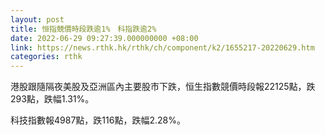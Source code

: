```yaml
---
layout: post
title: 恒指競價時段跌逾1%　科指跌逾2%
date: 2022-06-29 09:27:39.000000000 +08:00
link: https://news.rthk.hk/rthk/ch/component/k2/1655217-20220629.htm
categories: rthk
---
```


港股跟隨隔夜美股及亞洲區內主要股市下跌，恒生指數競價時段報22125點，跌293點，跌幅1.31%。

科技指數報4987點，跌116點，跌幅2.28%。
